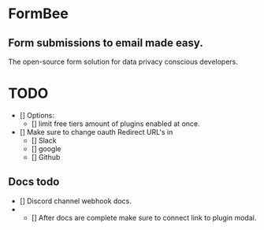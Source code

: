 # FormBee

## Form submissions to email made easy.

The open-source form solution for data privacy conscious developers.

# TODO
- [] Options: 
    - [] limit free tiers amount of plugins enabled at once.
- [] Make sure to change oauth Redirect URL's in
    - [] Slack
    - [] google
    - [] Github



## Docs todo
- [] Discord channel webhook docs.
- - [] After docs are complete make sure to connect link to plugin modal. 
